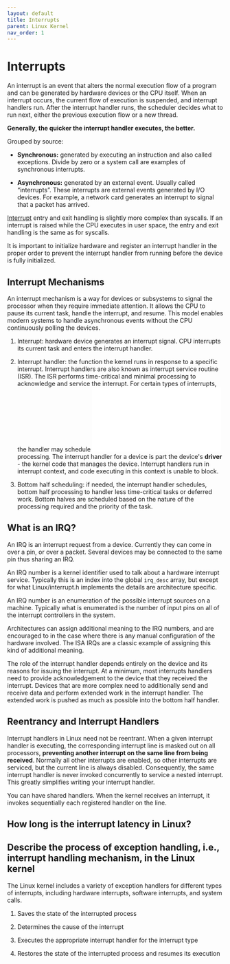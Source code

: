 ```yaml
---
layout: default
title: Interrupts
parent: Linux Kernel
nav_order: 1
---
```


# Interrupts

An interrupt is an event that alters the normal execution flow of a program and can be generated by hardware devices or the CPU itself. When an interrupt occurs, the current flow of execution is suspended, and interrupt handlers run. After the interrupt handler runs, the scheduler decides what to run next, either the previous execution flow or a new thread.

**Generally, the quicker the interrupt handler executes, the better.**

Grouped by source:

* **Synchronous:** generated by executing an instruction and also called exceptions. Divide by zero or a system call are examples of synchronous interrupts.

* **Asynchronous:** generated by an external event. Usually called “interrupts”. These interrupts are external events generated by I/O devices. For example, a network card generates an interrupt to signal that a packet has arrived.

[Interrupt](https://docs.kernel.org/core-api/entry.html#interrupts-and-regular-exceptions) entry and exit handling is slightly more complex than syscalls. If an interrupt is raised while the CPU executes in user space, the entry and exit handling is the same as for syscalls.

It is important to initialize hardware and register an interrupt handler in the proper order to prevent the interrupt handler from running before the device is fully initialized.

## Interrupt Mechanisms

An interrupt mechanism is a way for devices or subsystems to signal the processor when they require immediate attention. It allows the CPU to pause its current task, handle the interrupt, and resume. This model enables modern systems to handle asynchronous events without the CPU continuously polling the devices.

1. Interrupt: hardware device generates an interrupt signal. CPU interrupts its current task and enters the interrupt handler.

2. Interrupt handler: the function the kernel runs in response to a specific interrupt. Interrupt handlers are also known as interrupt service routine (ISR). The ISR performs time-critical and minimal processing to acknowledge and service the interrupt. For certain types of interrupts, the handler may schedule ![bottom half](./bottom_halves.md) processing. The interrupt handler for a device is part the device's **driver** - the kernel code that manages the device. Interrupt handlers run in interrupt context, and code executing in this context is unable to block.

3. Bottom half scheduling: if needed, the interrupt handler schedules, bottom half processing to handler less time-critical tasks or deferred work. Bottom halves are scheduled based on the nature of the processing required and the priority of the task.

## What is an IRQ?

An IRQ is an interrupt request from a device. Currently they can come in over a pin, or over a packet. Several devices may be connected to the same pin thus sharing an IRQ.

An IRQ number is a kernel identifier used to talk about a hardware interrupt service. Typically this is an index into the global `irq_desc` array, but except for what Linux/interrupt.h implements the details are architecture specific.

An IRQ number is an enumeration of the possible interrupt sources on a machine. Typically what is enumerated is the number of input pins on all of the interrupt controllers in the system.

Architectures can assign additional meaning to the IRQ numbers, and are encouraged to in the case where there is any manual configuration of the hardware involved. The ISA IRQs are a classic example of assigning this kind of additional meaning.

The role of the interrupt handler depends entirely on the device and its reasons for issuing the interrupt. At a minimum, most interrupts handlers need to provide acknowledgement to the device that they received the interrupt. Devices that are more complex need to additionally send and receive data and perform extended work in the interrupt handler. The extended work is pushed as much as possible into the bottom half handler.

## Reentrancy and Interrupt Handlers

Interrupt handlers in Linux need not be reentrant. When a given interrupt handler is executing, the corresponding interrupt line is masked out on all processors, **preventing another interrupt on the same line from being received**. Normally all other interrupts are enabled, so other interrupts are serviced, but the current line is always disabled. Consequently, the same interrupt handler is never invoked concurrently to service a nested interrupt. This greatly simplifies writing your interrupt handler.

You can have shared handlers. When the kernel receives an interrupt, it invokes sequentially each registered handler on the line.

## How long is the interrupt latency in Linux?

## Describe the process of exception handling, i.e., interrupt handling mechanism, in the Linux kernel

The Linux kernel includes a variety of exception handlers for different types of interrupts, including hardware interrupts, software interrupts, and system calls.

1. Saves the state of the interrupted process

2. Determines the cause of the interrupt

3. Executes the appropriate interrupt handler for the interrupt type

4. Restores the state of the interrupted process and resumes its execution
